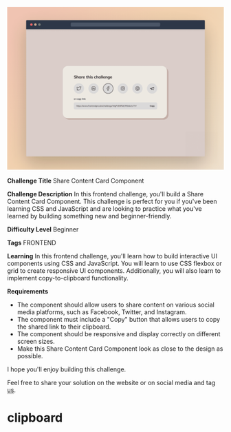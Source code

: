 ![Share Content Card Component](./design/desktop-cover.png)

**Challenge Title**
Share Content Card Component

**Challenge Description**
In this frontend challenge, you'll build a Share Content Card Component. This challenge is perfect for you if you've been learning CSS and JavaScript and are looking to practice what you've learned by building something new and beginner-friendly.

**Difficulty Level**
Beginner

**Tags**
FRONTEND

**Learning**
In this frontend challenge, you'll learn how to build interactive UI components using CSS and JavaScript. You will learn to use CSS flexbox or grid to create responsive UI components. Additionally, you will also learn to implement copy-to-clipboard functionality.

**Requirements**

- The component should allow users to share content on various social media platforms, such as Facebook, Twitter, and Instagram.
- The component must include a "Copy" button that allows users to copy the shared link to their clipboard.
- The component should be responsive and display correctly on different screen sizes.
- Make this Share Content Card Component look as close to the design as possible.

I hope you'll enjoy building this challenge.

Feel free to share your solution on the website or on social media and tag [us](https://twitter.com/FrontendProHQ).
# clipboard
